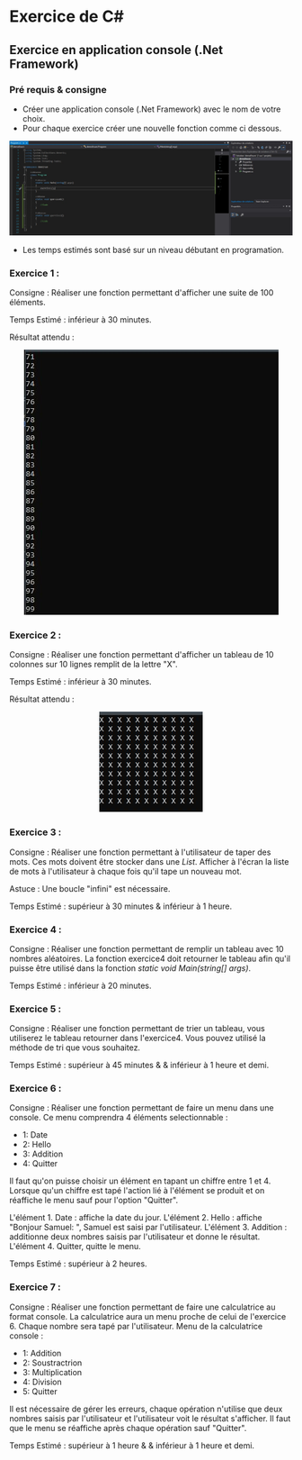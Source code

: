 # Exercice de C#

## Exercice en application console (.Net Framework)

### Pré requis & consigne

- Créer une application console (.Net Framework) avec le nom de votre choix.
- Pour chaque exercice créer une nouvelle fonction comme ci dessous.

<p align="center">
    <img src="exo_capture.jpg">
</p>

- Les temps estimés sont basé sur un niveau débutant en programation.

### Exercice 1 : 

Consigne : Réaliser une fonction permettant d'afficher une suite de 100 éléments.

Temps Estimé : inférieur à 30 minutes.

Résultat attendu : 
<p align="center">
    <img src="Exercice1.jpg">
</p>

### Exercice 2 : 

Consigne : Réaliser une fonction permettant d'afficher un tableau de 10 colonnes sur 10 lignes remplit de la lettre "X".

Temps Estimé : inférieur à 30 minutes.

Résultat attendu : 
<p align="center">
    <img src="Exercice2.jpg">
</p>

### Exercice 3 : 

Consigne : Réaliser une fonction permettant à l'utilisateur de taper des mots. Ces mots doivent être stocker dans une *List*. Afficher à l'écran la liste de mots à l'utilisateur à chaque fois qu'il tape un nouveau mot.

Astuce : Une boucle "infini" est nécessaire.

Temps Estimé : supérieur à 30 minutes & inférieur à 1 heure.

### Exercice 4 : 

Consigne : Réaliser une fonction permettant de remplir un tableau avec 10 nombres aléatoires. La fonction exercice4 doit retourner le tableau afin qu'il puisse être utilisé dans la fonction *static void Main(string[] args)*.

Temps Estimé : inférieur à 20 minutes.

### Exercice 5 : 

Consigne : Réaliser une fonction permettant de trier un tableau, vous utiliserez le tableau retourner dans l'exercice4. Vous pouvez utilisé la méthode de tri que vous souhaitez.

Temps Estimé : supérieur à 45 minutes & & inférieur à 1 heure et demi.

### Exercice 6 :

Consigne : Réaliser une fonction permettant de faire un menu dans une console. Ce menu comprendra 4 éléments selectionnable : 
- 1: Date
- 2: Hello
- 3: Addition
- 4: Quitter

Il faut qu'on puisse choisir un élément en tapant un chiffre entre 1 et 4. Lorsque qu'un chiffre est tapé l'action lié à l'élément se produit et on réaffiche le menu sauf pour l'option "Quitter".

L'élément 1. Date : affiche la date du jour.
L'élément 2. Hello : affiche "Bonjour Samuel: ", Samuel est saisi par l'utilisateur.
L'élément 3. Addition : additionne deux nombres saisis par l'utilisateur et donne le résultat.
L'élément 4. Quitter, quitte le menu.

Temps Estimé : supérieur à 2 heures.

### Exercice 7 : 

Consigne : Réaliser une fonction permettant de faire une calculatrice au format console. La calculatrice aura un menu proche de celui de l'exercice 6. Chaque nombre sera tapé par l'utilisateur.
Menu de la calculatrice console : 
- 1: Addition
- 2: Soustractrion
- 3: Multiplication
- 4: Division
- 5: Quitter

Il est nécessaire de gérer les erreurs, chaque opération n'utilise que deux nombres saisis par l'utilisateur et l'utilisateur voit le résultat s'afficher. 
Il faut que le menu se réaffiche après chaque opération sauf "Quitter".

Temps Estimé : supérieur à 1 heure & & inférieur à 1 heure et demi.